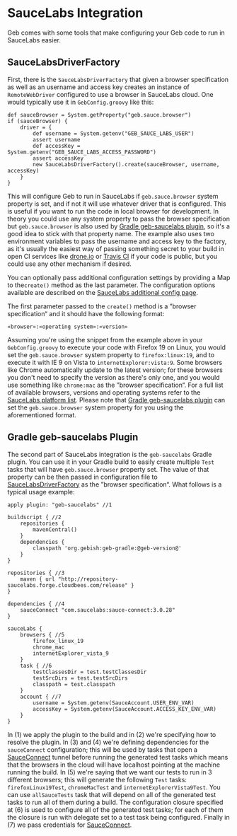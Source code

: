 # SauceLabs Integration

Geb comes with some tools that make configuring your Geb code to run in SauceLabs easier.

## SauceLabsDriverFactory

First, there is the `SauceLabsDriverFactory` that given a browser specification as well as an username and access key creates an instance of `RemoteWebDriver` configured to use a browser in SauceLabs cloud. One would typically use it in `GebConfig.groovy` like this:

	def sauceBrowser = System.getProperty("geb.sauce.browser")
	if (sauceBrowser) {
		driver = {
			def username = System.getenv("GEB_SAUCE_LABS_USER")
			assert username
			def accessKey = System.getenv("GEB_SAUCE_LABS_ACCESS_PASSWORD")
			assert accessKey
			new SauceLabsDriverFactory().create(sauceBrowser, username, accessKey)
		}
	}

This will configure Geb to run in SauceLabs if `geb.sauce.browser` system property is set, and if not it will use whatever driver that is configured. This is useful if you want to run the code in local browser for development. In theory you could use any system property to pass the browser specification but `geb.sauce.browser` is also used by [Gradle geb-saucelabs plugin](#gradle_geb_saucelabs_plugin), so it's a good idea to stick with that property name. The example also uses two environment variables to pass the username and access key to the factory, as it's usually the easiest way of passing something secret to your build in open CI services like [drone.io](https://drone.io/) or [Travis CI](https://travis-ci.org/) if your code is public, but you could use any other mechanism if desired.

You can optionally pass additional configuration settings by providing a Map to the`create()` method as the last parameter. The configuration options available are described on the [SauceLabs additional config page](https://saucelabs.com/docs/additional-config).

The first parameter passed to the `create()` method is a ”browser specification“ and it should have the following format:

	«browser»:«operating system»:«version»

Assuming you're using the snippet from the example above in your `GebConfig.groovy` to execute your code with Firefox 19 on Linux, you would set the `geb.sauce.browser` system property to `firefox:linux:19`, and to execute it with IE 9 on Vista to `internetExplorer:vista:9`. Some browsers like Chrome automatically update to the latest version; for these browsers you don't need to specify the version as there's only one, and you would use something like `chrome:mac` as the ”browser specification“. For a full list of available browsers, versions and operating systems refer to the [SauceLabs platform list](https://saucelabs.com/docs/platforms/webdriver). Please note that [Gradle geb-saucelabs plugin](#gradle_geb_saucelabs_plugin) can set the `geb.sauce.browser` system property for you using the aforementioned format.

## Gradle geb-saucelabs Plugin

The second part of SauceLabs integration is the `geb-saucelabs` Gradle plugin. You can use it in your Gradle build to easily create multiple `Test` tasks that will have `geb.sauce.browser` property set.  The value of that property can be then passed in configuration file to [SauceLabsDriverFactory](#saucelabsdriverfactory) as the ”browser specification“. What follows is a typical usage example:

	apply plugin: "geb-saucelabs" //1

	buildscript { //2
		repositories {
			mavenCentral()
		}
		dependencies {
			classpath 'org.gebish:geb-gradle:@geb-version@'
		}
	}

	repositories { //3
		maven { url "http://repository-saucelabs.forge.cloudbees.com/release" }
	}

	dependencies { //4
		sauceConnect "com.saucelabs:sauce-connect:3.0.28"
	}

	sauceLabs {
		browsers { //5
			firefox_linux_19
			chrome_mac
			internetExplorer_vista_9
		}
		task { //6
			testClassesDir = test.testClassesDir
			testSrcDirs = test.testSrcDirs
			classpath = test.classpath
		}
		account { //7
			username = System.getenv(SauceAccount.USER_ENV_VAR)
			accessKey = System.getenv(SauceAccount.ACCESS_KEY_ENV_VAR)
		}
	}

In (1) we apply the plugin to the build and in (2) we're specifying how to resolve the plugin. In (3) and (4) we're defining dependencies for the `sauceConnect` configuration; this will be used by tasks that open a [SauceConnect](https://saucelabs.com/docs/connect) tunnel before running the generated test tasks which means that the browsers in the cloud will have localhost pointing at the machine running the build. In (5) we're saying that we want our tests to run in 3 different browsers; this will generate the following `Test` tasks: `firefoxLinux19Test`, `chromeMacTest` and `internetExplorerVista9Test`. You can use `allSauceTests` task that will depend on all of the generated test tasks to run all of them during a build. The configuration closure specified at (6) is used to configure all of the generated test tasks; for each of them the closure is run with delegate set to a test task being configured. Finally in (7) we pass credentials for [SauceConnect](https://saucelabs.com/docs/connect).
